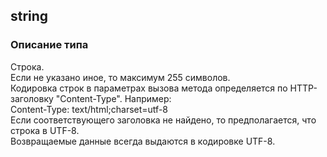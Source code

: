 
## string

### Описание типа
Строка.<br/>Если не указано иное, то максимум 255 символов.<br/>Кодировка строк в параметрах вызова метода определяется по HTTP-заголовку "Content-Type". Например:<br/>Content-Type: text/html;charset=utf-8<br/>Если соответствующего заголовка не найдено, то предполагается, что строка в UTF-8.<br/>Возвращаемые данные всегда выдаются в кодировке UTF-8.<br/>